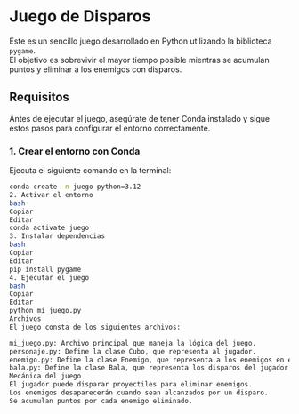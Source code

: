 # Juego de Disparos

Este es un sencillo juego desarrollado en Python utilizando la biblioteca `pygame`.  
El objetivo es sobrevivir el mayor tiempo posible mientras se acumulan puntos y eliminar a los enemigos con disparos.

## Requisitos

Antes de ejecutar el juego, asegúrate de tener Conda instalado y sigue estos pasos para configurar el entorno correctamente.

### 1. Crear el entorno con Conda

Ejecuta el siguiente comando en la terminal:

```bash
conda create -n juego python=3.12
2. Activar el entorno
bash
Copiar
Editar
conda activate juego
3. Instalar dependencias
bash
Copiar
Editar
pip install pygame
4. Ejecutar el juego
bash
Copiar
Editar
python mi_juego.py
Archivos
El juego consta de los siguientes archivos:

mi_juego.py: Archivo principal que maneja la lógica del juego.
personaje.py: Define la clase Cubo, que representa al jugador.
enemigo.py: Define la clase Enemigo, que representa a los enemigos en el juego.
bala.py: Define la clase Bala, que representa los disparos del jugador y permite eliminar enemigos.
Mecánica del juego
El jugador puede disparar proyectiles para eliminar enemigos.
Los enemigos desaparecerán cuando sean alcanzados por un disparo.
Se acumulan puntos por cada enemigo eliminado.